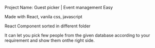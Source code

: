 Project Name: Guest picker | Event management Easy

Made with React, vanila css, javascript

React Component sorted in different folder

It can let you pick few people from the given database according to your requirement and show them onthe right side.
